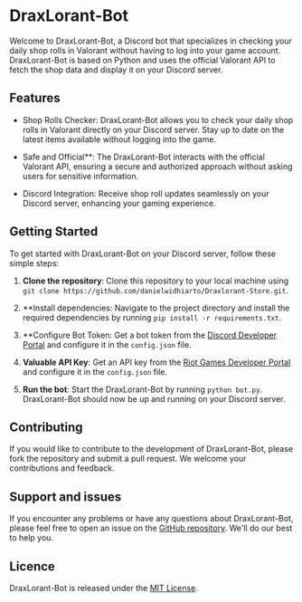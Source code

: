 # DraxLorant-Bot

Welcome to DraxLorant-Bot, a Discord bot that specializes in checking your daily shop rolls in Valorant without having to log into your game account. DraxLorant-Bot is based on Python and uses the official Valorant API to fetch the shop data and display it on your Discord server.

## Features

- Shop Rolls Checker: DraxLorant-Bot allows you to check your daily shop rolls in Valorant directly on your Discord server. Stay up to date on the latest items available without logging into the game.

- Safe and Official**: The DraxLorant-Bot interacts with the official Valorant API, ensuring a secure and authorized approach without asking users for sensitive information.

- Discord Integration: Receive shop roll updates seamlessly on your Discord server, enhancing your gaming experience.

## Getting Started

To get started with DraxLorant-Bot on your Discord server, follow these simple steps:

1. **Clone the repository**: Clone this repository to your local machine using `git clone https://github.com/danielwidhiarto/Draxlorant-Store.git`.

2. **Install dependencies: Navigate to the project directory and install the required dependencies by running `pip install -r requirements.txt`.

3. **Configure Bot Token: Get a bot token from the [Discord Developer Portal](https://discord.com/developers/applications) and configure it in the `config.json` file.

4. **Valuable API Key**: Get an API key from the [Riot Games Developer Portal](https://developer.riotgames.com/) and configure it in the `config.json` file.

5. **Run the bot**: Start the DraxLorant-Bot by running `python bot.py`. DraxLorant-Bot should now be up and running on your Discord server.

## Contributing

If you would like to contribute to the development of DraxLorant-Bot, please fork the repository and submit a pull request. We welcome your contributions and feedback.

## Support and issues

If you encounter any problems or have any questions about DraxLorant-Bot, please feel free to open an issue on the [GitHub repository](https://github.com/danielwidhiarto/DraxLorant-Store/issues). We'll do our best to help you.

## Licence

DraxLorant-Bot is released under the [MIT License](LICENSE).
